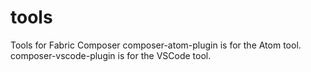 # tools
Tools for Fabric Composer
composer-atom-plugin is for the Atom tool.
composer-vscode-plugin is for the VSCode tool.
